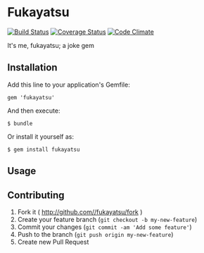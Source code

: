 # Fukayatsu

[![Build Status](https://travis-ci.org/fukayatsu/fukayatsu-gem.png?branch=master)](https://travis-ci.org/fukayatsu/fukayatsu-gem)
[![Coverage Status](https://coveralls.io/repos/fukayatsu/fukayatsu-gem/badge.png?branch=master)](https://coveralls.io/r/fukayatsu/fukayatsu-gem?branch=master)
[![Code Climate](https://codeclimate.com/github/fukayatsu/fukayatsu-gem.png)](https://codeclimate.com/github/fukayatsu/fukayatsu-gem)

It's me, fukayatsu; a joke gem

## Installation

Add this line to your application's Gemfile:

    gem 'fukayatsu'

And then execute:

    $ bundle

Or install it yourself as:

    $ gem install fukayatsu

## Usage

## Contributing

1. Fork it ( http://github.com//fukayatsu/fork )
2. Create your feature branch (`git checkout -b my-new-feature`)
3. Commit your changes (`git commit -am 'Add some feature'`)
4. Push to the branch (`git push origin my-new-feature`)
5. Create new Pull Request
